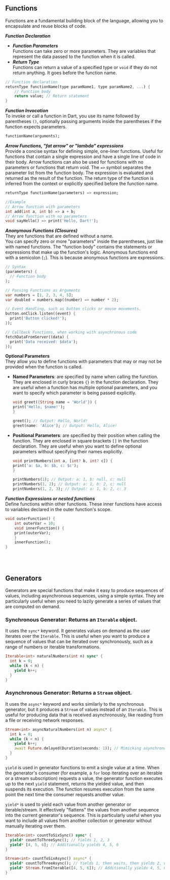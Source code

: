 ## Functions
Functions are a fundamental building block of the language, allowing you to encapsulate and reuse blocks of code.

**_Function Declaration_**
* **_Function Parameters_**  
   Functions can take zero or more parameters. They are variables that represent the data passed to the function when it is called.
* **_Return Type_**  
   Functions can return a value of a specified type or `void` if they do not return anything. It goes before the function name.  
```dart
// Function declaration
returnType functionName(type paramName1, type paramName2, ...) {
    // Function body
    return value; // Return statement
}
```

**_Function Invocation_**  
   To invoke or call a function in Dart, you use its name followed by parentheses `()`, optionally passing arguments inside the parentheses if the function expects parameters.
```dart
functionName(arguments);
```

**_Arrow Functions, "fat arrow" or "lambda" expressions_**  
Provide a concise syntax for defining simple, one-liner functions. Useful for functions that contain a single expression and have a single line of code in their body. 
Arrow functions can also be used for functions with no parameters or functions that return void.
The `=>` symbol separates the parameter list from the function body. The expression is evaluated and returned as the result of the function. The return type of the function is inferred from the context or explicitly specified before the function name.
```dart
returnType functionName(parameters) => expression;

//Example
// Arrow function with parameters
int add(int a, int b) => a + b;
// Arrow function with no parameters
void sayHello() => print('Hello, Dart!');
```

**_Anonymous Functions (Closures)_**  
They are functions that are defined without a name.  
You can specify zero or more "parameters" inside the parentheses, just like with named functions. The "function body" contains the statements or expressions that make up the function's logic. Anonymous functions end with a semicolon (`;`). This is because anonymous functions are expressions. 
```dart
// Syntax
(parameters) {
  // Function body
};

// Passing Functions as Arguments
var numbers = [1, 2, 3, 4, 5];
var doubled = numbers.map((number) => number * 2);

// Event Handling, such as button clicks or mouse movements.
button.onClick.listen((event) {
  print('Button clicked!');
});

// Callback Functions, when working with asynchronous code
fetchDataFromServer((data) {
  print('Data received: $data');
});
```

**Optional Parameters**  
They allow you to define functions with parameters that may or may not be provided when the function is called.
* **Named Parameters**: are specified by name when calling the function. They are enclosed in curly braces `{}` in the function declaration. They are useful when a function has multiple optional parameters, and you want to specify which parameter is being passed explicitly.
   ```dart
   void greet({String name = 'World'}) {
   print('Hello, $name!');
   }

   greet(); // Output: Hello, World!
   greet(name: 'Alice'); // Output: Hello, Alice!
   ```
* **Positional Parameters**: are specified by their position when calling the function. They are enclosed in square brackets `[]` in the function declaration. They are useful when you want to define optional parameters without specifying their names explicitly.  
   ```dart
   void printNumbers(int a, [int? b, int? c]) {
   print('a: $a, b: $b, c: $c');
   }

   printNumbers(1); // Output: a: 1, b: null, c: null
   printNumbers(1, 2); // Output: a: 1, b: 2, c: null
   printNumbers(1, 2, 3); // Output: a: 1, b: 2, c: 3
   ```

**_Function Expressions or nested functions_**  
Define functions within other functions. These inner functions have access to variables declared in the outer function's scope.
```dart
void outerFunction() {
    int outerVar = 10;
    void innerFunction() {
    print(outerVar);
    }
    innerFunction();
}
```

<br><br>

## Generators
Generators are special functions that make it easy to produce sequences of values, including asynchronous sequences, using a simple syntax. They are particularly useful when you need to lazily generate a series of values that are computed on demand.

### Synchronous Generator: Returns an `Iterable` object.
It uses the `sync*` keyword. It generates values on demand as the user iterates over the `Iterable`. This is useful when you want to produce a sequence of values that can be iterated over synchronously, such as a range of numbers or iterable transformations.
```dart
Iterable<int> naturalNumbers(int n) sync* {
  int k = 0;
  while (k < n) {
    yield k++;
  }
}
```

### Asynchronous Generator: Returns a `Stream` object.

It uses the `async*` keyword and works similarly to the synchronous generator, but it produces a `Stream` of values instead of an `Iterable`. This is useful for producing data that is received asynchronously, like reading from a file or receiving network responses.
```dart
Stream<int> asyncNaturalNumbers(int n) async* {
  int k = 0;
  while (k < n) {
    yield k++;
    await Future.delayed(Duration(seconds: 1)); // Mimicking asynchronous operation
  }
}
```

`yield` is used in generator functions to emit a single value at a time. When the generator's consumer (for example, a `for` loop iterating over an iterable or a stream subscription) requests a value, the generator function executes up to the next `yield` statement, returns the yielded value, and then suspends its execution. The function resumes execution from the same point the next time the consumer requests another value.

`yield*` is used to yield each value from another generator or iterable/stream. It effectively "flattens" the values from another sequence into the current generator's sequence. This is particularly useful when you want to include all values from another collection or generator without manually iterating over them.
```dart
Iterable<int> countToSixSync() sync* {
  yield* countToThreeSync(); // Yields 1, 2, 3
  yield* [4, 5, 6]; // Additionally yields 4, 5, 6
}
```

```dart
Stream<int> countToSixAsync() async* {
  yield* countToThreeAsync(); // Yields 1, then waits, then yields 2, waits, then 3
  yield* Stream.fromIterable([4, 5, 6]); // Additionally yields 4, 5, 6 without waiting
}
```
